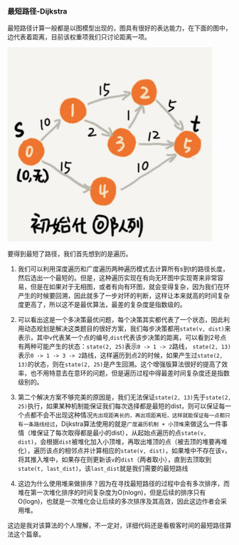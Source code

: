 ### 最短路径-Dijkstra

最短路径计算一般都是以图模型出现的，图具有很好的表达能力，在下面的图中，边代表着距离，目前该权重项我们只讨论距离一项。

![wtf](../assets/graph-Dijkstra-1.png)

要得到最短了路径，我们首先想到的是遍历。

1. 我们可以利用深度遍历和广度遍历两种遍历模式去计算所有s到t的路径长度，然后选出一个最短的。但是，这种遍历实现在有向无环图中实现寄来非常容易，但是在如果对于无相图，或者有向有环图，就会变得复杂，因为我们在环产生的时候要回溯，因此就多了一步对环的判断，这样让本来就高的时间复杂度更高了，所以这不是最优算法，最差的复杂度是指数级的。

2. 可以看出这是一个多决策最优问题，每个决策其实都代表了一个状态，因此利用动态规划是解决这类题目的很好方案，我们每步决策都用`state(v, dist)`来表示，其中`v`代表某一个点的编号,`dist`代表该步决策的距离，可以看到2号点有两种可能产生的状态：`state(2, 25)`表示`0 -> 1 -> 2`路线， `state(2, 13)`表示`0 -> 1 -> 3 -> 2`路线，这样遍历到点2的时候，如果产生过`state(2, 13)`的状态，则在`state(2, 25)`是产生回溯。这个增强版算法很好的提高了效率，也不用特意去在意环的问题，但是遍历过程中得最差时间复杂度还是指数级别的。

3. 第二个解决方案不够完美的原因是，我们无法保证`state(2, 13)`先于`state(2, 25)`执行，如果某种机制能保证我们每次选择都是最短的dist，则可以保证每一个点都不会不出现这种情况`先出现距离长的，再出现距离短，这样就能保证每一点都只有一条路线经过`，Dijkstra算法使用的就是`广度遍历机制 + 小顶堆`来做这么一件事情（堆保证了每次取得都是最小的dist），从起始点遍历的点`state(v, dist)`，会根据`dist`被堆化加入小顶堆，再取出堆顶的点（被去顶的堆要再堆化），遍历该点的相邻点并计算相应的`state(v, dist)`，如果堆中不存在该`v`，将其推入堆中，如果存在则更新该`v`的`dist`（两者取小），直到去顶取到`state(t, last_dist)`，该`last_dist`就是我们需要的最短路线

4. 这边为什么使用堆来做排序？因为在寻找最短路径的过程中会有多次排序，而堆在第一次堆化排序的时间复杂度为O(nlogn)，但是后续的排序只有O(logn)，也就是一次堆化会让后续的多次排序及其高效，因此这边作者会采用堆。

这边是我对该算法的个人理解，不一定对，详细代码还是看极客时间的最短路径算法这个篇章。